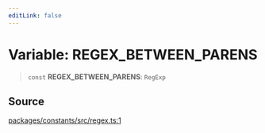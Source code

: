 ```yaml
---
editLink: false
---
```


# Variable: REGEX_BETWEEN_PARENS

> `const` **REGEX_BETWEEN_PARENS**: `RegExp`

## Source

[packages/constants/src/regex.ts:1](https://github.com/directus/directus/blob/7789a6c53/packages/constants/src/regex.ts#L1)
